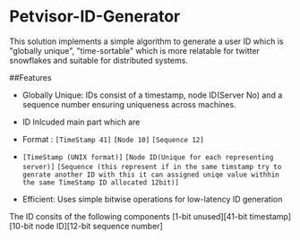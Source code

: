 # Petvisor-ID-Generator

This solution implements a simple algorithm to generate a user ID which is "globally unique", "time-sortable" which is more relatable for twitter snowflakes and suitable for distributed systems.

##Features
- Globally Unique: IDs consist of a timestamp, node ID(Server No) and a sequence number ensuring uniqueness across machines.
- ID Inlcuded main part which are
- Format : `[TimeStamp 41]` `[Node 10]` `[Sequence 12]`

- 
  ``[TimeStamp (UNIX format)]`` ``[Node ID(Unique for each representing server)]`` ``[Sequence (this represent if in the same timstamp try to genrate another ID with this it can assigned uniqe value withhin the same TimeStamp ID allocated 12bit)]``
- Efficient: Uses simple bitwise operations for low-latency ID generation

The ID consits of the following components
[1-bit unused][41-bit timestamp][10-bit node ID][12-bit sequence number]

